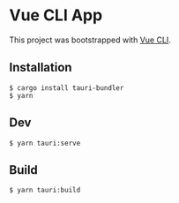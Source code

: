 # Vue CLI App

This project was bootstrapped with [Vue CLI](https://cli.vuejs.org/).

## Installation

```
$ cargo install tauri-bundler
$ yarn
```

## Dev

```
$ yarn tauri:serve
```

## Build

```
$ yarn tauri:build
```
